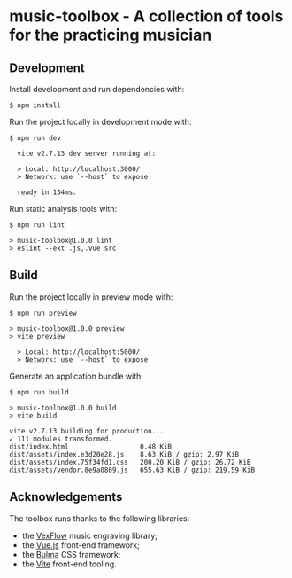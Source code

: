 # music-toolbox - A collection of tools for the practicing musician
## Development
Install development and run dependencies with:

```shell
$ npm install
```

Run the project locally in development mode with:

```shell
$ npm run dev

  vite v2.7.13 dev server running at:

  > Local: http://localhost:3000/
  > Network: use `--host` to expose

  ready in 134ms.
```

Run static analysis tools with:

```shell
$ npm run lint

> music-toolbox@1.0.0 lint
> eslint --ext .js,.vue src
```

## Build
Run the project locally in preview mode with:

```shell
$ npm run preview

> music-toolbox@1.0.0 preview
> vite preview

  > Local: http://localhost:5000/
  > Network: use `--host` to expose
```

Generate an application bundle with:

```shell
$ npm run build

> music-toolbox@1.0.0 build
> vite build

vite v2.7.13 building for production...
✓ 111 modules transformed.
dist/index.html                  0.48 KiB
dist/assets/index.e3d20e28.js    8.63 KiB / gzip: 2.97 KiB
dist/assets/index.75f34fd1.css   200.20 KiB / gzip: 26.72 KiB
dist/assets/vendor.8e9a0809.js   655.63 KiB / gzip: 219.59 KiB
```


## Acknowledgements
The toolbox runs thanks to the following libraries:

- the [VexFlow](https://www.vexflow.com/) music engraving library;
- the [Vue.js](https://vuejs.org/) front-end framework;
- the [Bulma](https://bulma.io/) CSS framework;
- the [Vite](https://vitejs.dev/) front-end tooling.
